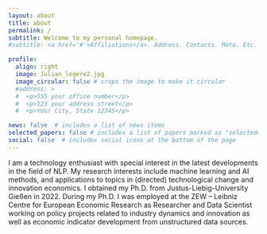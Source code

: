 ```yaml
---
layout: about
title: about
permalink: /
subtitle: Welcome to my personal homepage.
#subtitle: <a href='#'>Affiliations</a>. Address. Contacts. Moto. Etc.

profile:
  align: right
  image: Julian_legere2.jpg
  image_circular: false # crops the image to make it circular
  #address: >
  #  <p>555 your office number</p>
  #  <p>123 your address street</p>
  #  <p>Your City, State 12345</p>

news: false  # includes a list of news items
selected_papers: false # includes a list of papers marked as "selected={true}"
social: false  # includes social icons at the bottom of the page
---
```




I am a technology enthusiast with special interest in the latest developments in the field of NLP. My research interests include machine learning and AI methods, and applications to topics in (directed) technological change and innovation economics. I obtained my Ph.D. from Justus-Liebig-University Gießen in 2022. During my Ph.D. I was employed at the ZEW – Leibniz Centre for European Economic Research as Researcher and Data Scientist working on policy projects related to industry dynamics and innovation as well as economic indicator development from unstructured data sources.

